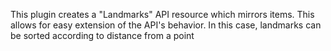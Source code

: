 This plugin creates a "Landmarks" API resource which mirrors items. This allows for easy extension of the API's behavior. In this case, landmarks can be sorted according to distance from a point

